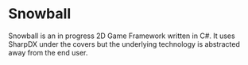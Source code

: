 Snowball
========
Snowball is an in progress 2D Game Framework written in C#. It uses SharpDX under the covers but the underlying technology is abstracted away from the end user.


